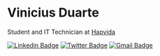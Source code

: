 # Vinicius Duarte 

Student and IT Technician at [Hapvida](https://www.hapvida.com.br)

[![Linkedin Badge](https://img.shields.io/badge/-Vinicius%20Duarte-5e8a91?style=flat-square&logo=Linkedin&logoColor=white&link=https://www.linkedin.com/in/viniduartedev/)](https://www.linkedin.com/in/viniduartedev/) 
[![Twitter Badge](https://img.shields.io/badge/-@viniduartedev-5e8a91?style=flat-square&labelColor=5e8a91&logo=twitter&logoColor=white&link=https://twitter.com/viniduartedev)](https://twitter.com/viniduartedev) 
[![Gmail Badge](https://img.shields.io/badge/-viniciusmirandaduarte@gmail.com-5e8a91?style=flat-square&logo=Gmail&logoColor=white&link=mailto:viniciusmirandaduarte@gmail.com)](mailto:viniciusmirandaduarte@gmail.com)



